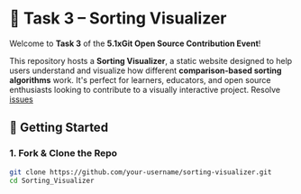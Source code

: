 # 🧠 Task 3 – Sorting Visualizer

Welcome to **Task 3** of the **5.1xGit Open Source Contribution Event**!

This repository hosts a **Sorting Visualizer**, a static website designed to help users understand and visualize how different **comparison-based sorting algorithms** work. It's perfect for learners, educators, and open source enthusiasts looking to contribute to a visually interactive project.
Resolve [issues](https://github.com/5xGit/5.1xGit_Task3/issues)

## 🚀 Getting Started

### 1. Fork & Clone the Repo

```bash
git clone https://github.com/your-username/sorting-visualizer.git
cd Sorting_Visualizer
```
